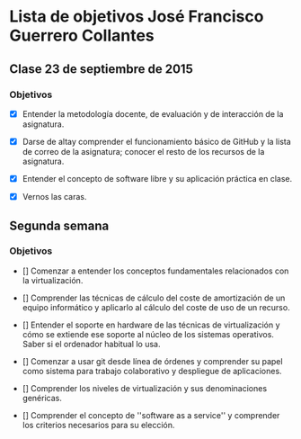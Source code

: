 # Lista de objetivos José Francisco Guerrero Collantes
## Clase 23 de septiembre de 2015
### Objetivos

- [x] Entender la metodología docente, de evaluación y de interacción de la asignatura.

- [x] Darse de altay comprender el funcionamiento básico de GitHub y la lista de correo de la asignatura; conocer el resto de los recursos de la asignatura.

- [x] Entender el concepto de software libre y su aplicación práctica en clase.

- [x] Vernos las caras.

## Segunda semana
### Objetivos
- [] Comenzar a entender los conceptos fundamentales relacionados con la virtualización.

- [] Comprender las técnicas de cálculo del coste de amortización de un equipo informático y aplicarlo al cálculo del coste de uso de un recurso.

- [] Entender el soporte en hardware de las técnicas de virtualización y cómo se extiende ese soporte al núcleo de los sistemas operativos. Saber si el ordenador habitual lo usa.

- [] Comenzar a usar git desde línea de órdenes y comprender su papel como sistema para trabajo colaborativo y despliegue de aplicaciones.

- [] Comprender los niveles de virtualización y sus denominaciones genéricas.

- [] Comprender el concepto de ''software as a service'' y comprender los criterios necesarios para su elección.